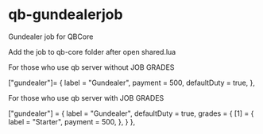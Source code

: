 # qb-gundealerjob
Gundealer job for QBCore

Add the job to qb-core folder after open shared.lua

For those who use qb server without JOB GRADES

["gundealer"]=  {
    label = "Gundealer",
    payment = 500,
    defaultDuty = true,
},

For those who use qb server with JOB GRADES

["gundealer"] = {
    label = "Gundealer",
    defaultDuty = true,
    grades = {
        [1] = {
            label = "Starter",
            payment = 500,
        },
    }
},
